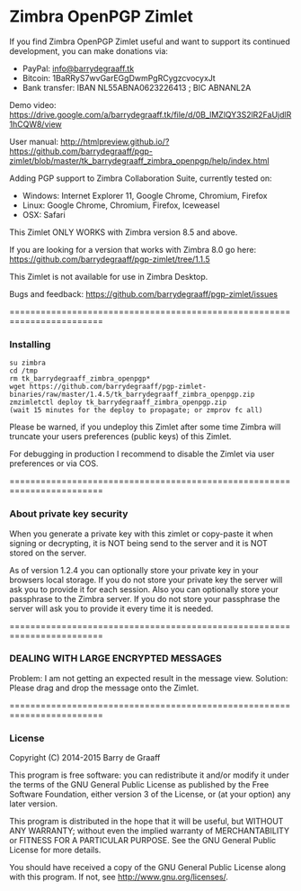 Zimbra OpenPGP Zimlet
==========

If you find Zimbra OpenPGP Zimlet useful and want to support its continued development, you can make donations via:
- PayPal: info@barrydegraaff.tk
- Bitcoin: 1BaRRyS7wvGarEGgDwmPgRCygzcvocyxJt
- Bank transfer: IBAN NL55ABNA0623226413 ; BIC ABNANL2A

Demo video: https://drive.google.com/a/barrydegraaff.tk/file/d/0B_lMZlQY3S2lR2FaUjdlR1hCQW8/view

User manual: http://htmlpreview.github.io/?https://github.com/barrydegraaff/pgp-zimlet/blob/master/tk_barrydegraaff_zimbra_openpgp/help/index.html

Adding PGP support to Zimbra Collaboration Suite, currently tested on:
- Windows: Internet Explorer 11, Google Chrome, Chromium, Firefox
- Linux: Google Chrome, Chromium, Firefox, Iceweasel
- OSX: Safari

This Zimlet ONLY WORKS with Zimbra version 8.5 and above.

If you are looking for a version that works with Zimbra 8.0 go here:
https://github.com/barrydegraaff/pgp-zimlet/tree/1.1.5

This Zimlet is not available for use in Zimbra Desktop.

Bugs and feedback: https://github.com/barrydegraaff/pgp-zimlet/issues

========================================================================

### Installing

    su zimbra
    cd /tmp
    rm tk_barrydegraaff_zimbra_openpgp*
    wget https://github.com/barrydegraaff/pgp-zimlet-binaries/raw/master/1.4.5/tk_barrydegraaff_zimbra_openpgp.zip
    zmzimletctl deploy tk_barrydegraaff_zimbra_openpgp.zip
    (wait 15 minutes for the deploy to propagate; or zmprov fc all)

Please be warned, if you undeploy this Zimlet after some time Zimbra will truncate your users preferences (public keys) of this Zimlet.

For debugging in production I recommend to disable the Zimlet via user preferences or via COS.

========================================================================

### About private key security

When you generate a private key with this zimlet or copy-paste it when signing or decrypting, it is NOT being send to the server and it is NOT stored on the server.

As of version 1.2.4 you can optionally store your private key in your browsers local storage. If you do not store your private key the server will ask you to provide it for each session. Also you can optionally store your passphrase to the Zimbra server. If you do not store your passphrase the server will ask you to provide it every time it is needed.

========================================================================

### DEALING WITH LARGE ENCRYPTED MESSAGES

Problem: I am not getting an expected result in the message view.
Solution: Please drag and drop the message onto the Zimlet.

========================================================================

### License

Copyright (C) 2014-2015  Barry de Graaff

This program is free software: you can redistribute it and/or modify
it under the terms of the GNU General Public License as published by
the Free Software Foundation, either version 3 of the License, or
(at your option) any later version.

This program is distributed in the hope that it will be useful,
but WITHOUT ANY WARRANTY; without even the implied warranty of
MERCHANTABILITY or FITNESS FOR A PARTICULAR PURPOSE.  See the
GNU General Public License for more details.

You should have received a copy of the GNU General Public License
along with this program.  If not, see http://www.gnu.org/licenses/.
